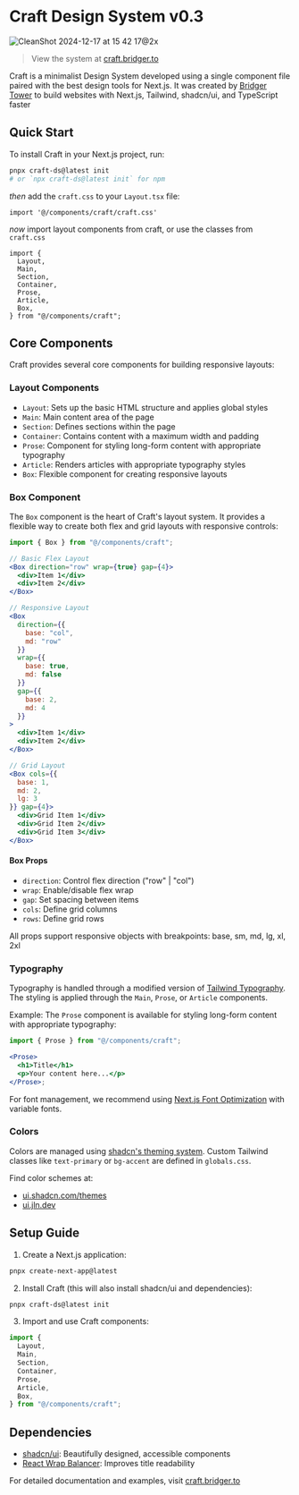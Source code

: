 # Craft Design System v0.3

![CleanShot 2024-12-17 at 15 42 17@2x](https://github.com/user-attachments/assets/5f1fa9f3-f34e-453d-852a-3e00e60feb00)

> View the system at [craft.bridger.to](https://craft.bridger.to)

Craft is a minimalist Design System developed using a single component file paired with the best design tools for Next.js. It was created by [Bridger Tower](https://bridger.to) to build websites with Next.js, Tailwind, shadcn/ui, and TypeScript faster

## Quick Start

To install Craft in your Next.js project, run:

```bash
pnpx craft-ds@latest init
# or `npx craft-ds@latest init` for npm
```

_then_ add the `craft.css` to your `Layout.tsx` file: 

```tsx
import '@/components/craft/craft.css'
```

_now_ import layout components from craft, or use the classes from `craft.css`

```tsx
import {
  Layout,
  Main,
  Section,
  Container,
  Prose,
  Article,
  Box,
} from "@/components/craft";
```


## Core Components

Craft provides several core components for building responsive layouts:

### Layout Components

- `Layout`: Sets up the basic HTML structure and applies global styles
- `Main`: Main content area of the page
- `Section`: Defines sections within the page
- `Container`: Contains content with a maximum width and padding
- `Prose`: Component for styling long-form content with appropriate typography
- `Article`: Renders articles with appropriate typography styles
- `Box`: Flexible component for creating responsive layouts

### Box Component

The `Box` component is the heart of Craft's layout system. It provides a flexible way to create both flex and grid layouts with responsive controls:

```jsx
import { Box } from "@/components/craft";

// Basic Flex Layout
<Box direction="row" wrap={true} gap={4}>
  <div>Item 1</div>
  <div>Item 2</div>
</Box>

// Responsive Layout
<Box
  direction={{
    base: "col",
    md: "row"
  }}
  wrap={{
    base: true,
    md: false
  }}
  gap={{
    base: 2,
    md: 4
  }}
>
  <div>Item 1</div>
  <div>Item 2</div>
</Box>

// Grid Layout
<Box cols={{
  base: 1,
  md: 2,
  lg: 3
}} gap={4}>
  <div>Grid Item 1</div>
  <div>Grid Item 2</div>
  <div>Grid Item 3</div>
</Box>
```

#### Box Props

- `direction`: Control flex direction ("row" | "col")
- `wrap`: Enable/disable flex wrap
- `gap`: Set spacing between items
- `cols`: Define grid columns
- `rows`: Define grid rows

All props support responsive objects with breakpoints: base, sm, md, lg, xl, 2xl

### Typography

Typography is handled through a modified version of [Tailwind Typography](https://github.com/tailwindlabs/tailwindcss-typography). The styling is applied through the `Main`, `Prose`, or `Article` components.

Example: The `Prose` component is available for styling long-form content with appropriate typography:

```jsx
import { Prose } from "@/components/craft";

<Prose>
  <h1>Title</h1>
  <p>Your content here...</p>
</Prose>;
```

For font management, we recommend using [Next.js Font Optimization](https://nextjs.org/docs/app/building-your-application/optimizing/fonts) with variable fonts.

### Colors

Colors are managed using [shadcn's theming system](https://ui.shadcn.com/docs/theming). Custom Tailwind classes like `text-primary` or `bg-accent` are defined in `globals.css`.

Find color schemes at:

- [ui.shadcn.com/themes](https://ui.shadcn.com/themes)
- [ui.jln.dev](https://ui.jln.dev/)

## Setup Guide

1. Create a Next.js application:

```bash
pnpx create-next-app@latest
```

2. Install Craft (this will also install shadcn/ui and dependencies):

```bash
pnpx craft-ds@latest init
```

3. Import and use Craft components:

```jsx
import {
  Layout,
  Main,
  Section,
  Container,
  Prose,
  Article,
  Box,
} from "@/components/craft";
```

## Dependencies

- [shadcn/ui](https://ui.shadcn.com): Beautifully designed, accessible components
- [React Wrap Balancer](https://react-wrap-balancer.vercel.app/): Improves title readability

For detailed documentation and examples, visit [craft.bridger.to](https://craft.bridger.to)
